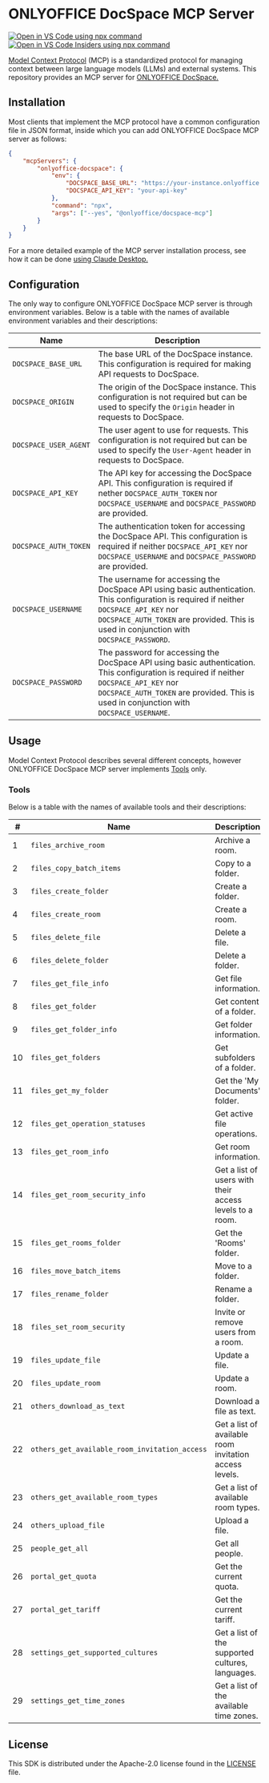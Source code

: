 # ONLYOFFICE DocSpace MCP Server

<!--generate badges-start-->

[![Open in VS Code using npx command](https://badgen.net/static/Open%20in%20VS%20Code/npx/blue)](https://insiders.vscode.dev/redirect/mcp/install?name=onlyoffice-docspace&inputs=%5B%7B%22type%22%3A%22promptString%22%2C%22id%22%3A%22docspace_base_url%22%2C%22description%22%3A%22The+base+URL+of+the+DocSpace+instance.+This+configuration+is+required+for+making+API+requests+to+DocSpace.%22%7D%2C%7B%22type%22%3A%22promptString%22%2C%22id%22%3A%22docspace_api_key%22%2C%22description%22%3A%22The+API+key+for+accessing+the+DocSpace+API.+This+configuration+is+required+if+nether+DOCSPACE_AUTH_TOKEN+nor+DOCSPACE_USERNAME+and+DOCSPACE_PASSWORD+are+provided.%22%2C%22password%22%3Atrue%7D%5D&config=%7B%22env%22%3A%7B%22DOCSPACE_BASE_URL%22%3A%22%24%7Binput%3Adocspace_base_url%7D%22%2C%22DOCSPACE_API_KEY%22%3A%22%24%7Binput%3Adocspace_api_key%7D%22%7D%2C%22command%22%3A%22npx%22%2C%22args%22%3A%5B%22--yes%22%2C%22%40onlyoffice%2Fdocspace-mcp%22%5D%7D)
[![Open in VS Code Insiders using npx command](https://badgen.net/static/Open%20in%20VS%20Code%20Insiders/npx/cyan)](https://insiders.vscode.dev/redirect/mcp/install?name=onlyoffice-docspace&inputs=%5B%7B%22type%22%3A%22promptString%22%2C%22id%22%3A%22docspace_base_url%22%2C%22description%22%3A%22The+base+URL+of+the+DocSpace+instance.+This+configuration+is+required+for+making+API+requests+to+DocSpace.%22%7D%2C%7B%22type%22%3A%22promptString%22%2C%22id%22%3A%22docspace_api_key%22%2C%22description%22%3A%22The+API+key+for+accessing+the+DocSpace+API.+This+configuration+is+required+if+nether+DOCSPACE_AUTH_TOKEN+nor+DOCSPACE_USERNAME+and+DOCSPACE_PASSWORD+are+provided.%22%2C%22password%22%3Atrue%7D%5D&config=%7B%22env%22%3A%7B%22DOCSPACE_BASE_URL%22%3A%22%24%7Binput%3Adocspace_base_url%7D%22%2C%22DOCSPACE_API_KEY%22%3A%22%24%7Binput%3Adocspace_api_key%7D%22%7D%2C%22command%22%3A%22npx%22%2C%22args%22%3A%5B%22--yes%22%2C%22%40onlyoffice%2Fdocspace-mcp%22%5D%7D&quality=insiders)

<!--generate badges-end-->

[Model Context Protocol] (MCP) is a standardized protocol for managing context between large language models (LLMs) and external systems. This repository provides an MCP server for [ONLYOFFICE DocSpace.]

## Installation

Most clients that implement the MCP protocol have a common configuration file in JSON format, inside which you can add ONLYOFFICE DocSpace MCP server as follows:

```json
{
	"mcpServers": {
		"onlyoffice-docspace": {
			"env": {
				"DOCSPACE_BASE_URL": "https://your-instance.onlyoffice.com",
				"DOCSPACE_API_KEY": "your-api-key"
			},
			"command": "npx",
			"args": ["--yes", "@onlyoffice/docspace-mcp"]
		}
	}
}
```

For a more detailed example of the MCP server installation process, see how it can be done [using Claude Desktop.]

## Configuration

The only way to configure ONLYOFFICE DocSpace MCP server is through environment variables. Below is a table with the names of available environment variables and their descriptions:

<!--generate config-start-->

| Name                  | Description                                                                                                                                                                                                                        |
| --------------------- | ---------------------------------------------------------------------------------------------------------------------------------------------------------------------------------------------------------------------------------- |
| `DOCSPACE_BASE_URL`   | The base URL of the DocSpace instance. This configuration is required for making API requests to DocSpace.                                                                                                                         |
| `DOCSPACE_ORIGIN`     | The origin of the DocSpace instance. This configuration is not required but can be used to specify the `Origin` header in requests to DocSpace.                                                                                    |
| `DOCSPACE_USER_AGENT` | The user agent to use for requests. This configuration is not required but can be used to specify the `User-Agent` header in requests to DocSpace.                                                                                 |
| `DOCSPACE_API_KEY`    | The API key for accessing the DocSpace API. This configuration is required if nether `DOCSPACE_AUTH_TOKEN` nor `DOCSPACE_USERNAME` and `DOCSPACE_PASSWORD` are provided.                                                           |
| `DOCSPACE_AUTH_TOKEN` | The authentication token for accessing the DocSpace API. This configuration is required if neither `DOCSPACE_API_KEY` nor `DOCSPACE_USERNAME` and `DOCSPACE_PASSWORD` are provided.                                                |
| `DOCSPACE_USERNAME`   | The username for accessing the DocSpace API using basic authentication. This configuration is required if neither `DOCSPACE_API_KEY` nor `DOCSPACE_AUTH_TOKEN` are provided. This is used in conjunction with `DOCSPACE_PASSWORD`. |
| `DOCSPACE_PASSWORD`   | The password for accessing the DocSpace API using basic authentication. This configuration is required if neither `DOCSPACE_API_KEY` nor `DOCSPACE_AUTH_TOKEN` are provided. This is used in conjunction with `DOCSPACE_USERNAME`. |

<!--generate config-end-->

## Usage

Model Context Protocol describes several different concepts, however ONLYOFFICE DocSpace MCP server implements [Tools] only.

### Tools

Below is a table with the names of available tools and their descriptions:

<!--generate tools-start-->

| #   | Name                                          | Description                                             |
| --- | --------------------------------------------- | ------------------------------------------------------- |
| 1   | `files_archive_room`                          | Archive a room.                                         |
| 2   | `files_copy_batch_items`                      | Copy to a folder.                                       |
| 3   | `files_create_folder`                         | Create a folder.                                        |
| 4   | `files_create_room`                           | Create a room.                                          |
| 5   | `files_delete_file`                           | Delete a file.                                          |
| 6   | `files_delete_folder`                         | Delete a folder.                                        |
| 7   | `files_get_file_info`                         | Get file information.                                   |
| 8   | `files_get_folder`                            | Get content of a folder.                                |
| 9   | `files_get_folder_info`                       | Get folder information.                                 |
| 10  | `files_get_folders`                           | Get subfolders of a folder.                             |
| 11  | `files_get_my_folder`                         | Get the 'My Documents' folder.                          |
| 12  | `files_get_operation_statuses`                | Get active file operations.                             |
| 13  | `files_get_room_info`                         | Get room information.                                   |
| 14  | `files_get_room_security_info`                | Get a list of users with their access levels to a room. |
| 15  | `files_get_rooms_folder`                      | Get the 'Rooms' folder.                                 |
| 16  | `files_move_batch_items`                      | Move to a folder.                                       |
| 17  | `files_rename_folder`                         | Rename a folder.                                        |
| 18  | `files_set_room_security`                     | Invite or remove users from a room.                     |
| 19  | `files_update_file`                           | Update a file.                                          |
| 20  | `files_update_room`                           | Update a room.                                          |
| 21  | `others_download_as_text`                     | Download a file as text.                                |
| 22  | `others_get_available_room_invitation_access` | Get a list of available room invitation access levels.  |
| 23  | `others_get_available_room_types`             | Get a list of available room types.                     |
| 24  | `others_upload_file`                          | Upload a file.                                          |
| 25  | `people_get_all`                              | Get all people.                                         |
| 26  | `portal_get_quota`                            | Get the current quota.                                  |
| 27  | `portal_get_tariff`                           | Get the current tariff.                                 |
| 28  | `settings_get_supported_cultures`             | Get a list of the supported cultures, languages.        |
| 29  | `settings_get_time_zones`                     | Get a list of the available time zones.                 |

<!--generate tools-end-->

## License

This SDK is distributed under the Apache-2.0 license found in the [LICENSE] file.

<!-- Footnotes -->

[LICENSE]: https://github.com/onlyoffice/docspace-mcp/blob/master/LICENSE/
[Model Context Protocol]: https://modelcontextprotocol.io/
[ONLYOFFICE DocSpace.]: https://www.onlyoffice.com/docspace.aspx
[using Claude Desktop.]: https://modelcontextprotocol.io/quickstart/user/#for-claude-desktop-users
[Tools]: https://modelcontextprotocol.io/docs/concepts/tools/
